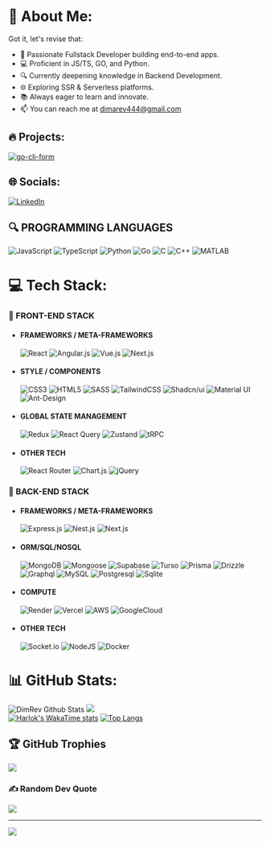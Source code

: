 # 💫 About Me:

Got it, let's revise that:

- 🚀 Passionate Fullstack Developer building end-to-end apps.
- 💻 Proficient in JS/TS, GO, and Python.
- 🔍 Currently deepening knowledge in Backend Development.
- 🌐 Exploring SSR & Serverless platforms.
- 📚 Always eager to learn and innovate.
- 📫 You can reach me at dimarev444@gmail.com

## 🔥 Projects:
[![go-cli-form](https://img.shields.io/badge/GO_CLI_FORM-555555.svg?style=for-the-badge&logo=github&logoColor=%black)](https://github.com/DimRev/go-cli-form)

## 🌐 Socials:

[![LinkedIn](https://img.shields.io/badge/LinkedIn-%230077B5.svg?logo=linkedin&logoColor=white)](https://www.linkedin.com/in/dimrev/)

## 🔍 PROGRAMMING LANGUAGES

![JavaScript](https://img.shields.io/badge/javascript-555555.svg?style=for-the-badge&logo=javascript&logoColor=%23F7DF1E)
![TypeScript](https://img.shields.io/badge/typescript-222222.svg?style=for-the-badge&logo=typescript&logoColor=blue)
![Python](https://img.shields.io/badge/python-3776AB.svg?style=for-the-badge&logo=python&logoColor=yellow)
![Go](https://img.shields.io/badge/go-00ADD8.svg?style=for-the-badge&logo=go&logoColor=white)
![C](https://img.shields.io/badge/c-A8B9CC.svg?style=for-the-badge&logo=c&logoColor=white)
![C++](https://img.shields.io/badge/c++-00599C.svg?style=for-the-badge&logo=c%2B%2B&logoColor=white)
![MATLAB](https://img.shields.io/badge/MATLAB-blue.svg?style=for-the-badge&logo=MATLAB&logoColor=orange)

# 💻 Tech Stack:

### 🎨 FRONT-END STACK

- #### FRAMEWORKS / META-FRAMEWORKS
  ![React](https://img.shields.io/badge/react-%2320232a.svg?style=for-the-badge&logo=react&logoColor=%2361DAFB)
  ![Angular.js](https://img.shields.io/badge/angular.js-%23E23237.svg?style=for-the-badge&logo=angular&logoColor=white)
  ![Vue.js](https://img.shields.io/badge/vue.js-%2335495e.svg?style=for-the-badge&logo=vuedotjs&logoColor=%234FC08D)
  ![Next.js](https://img.shields.io/badge/next.js-%2320232a.svg?style=for-the-badge&logo=nextdotjs&logoColor=%white)
- #### STYLE / COMPONENTS
  ![CSS3](https://img.shields.io/badge/css3-%231572B6.svg?style=for-the-badge&logo=css3&logoColor=white)
  ![HTML5](https://img.shields.io/badge/html5-%23E34F26.svg?style=for-the-badge&logo=html5&logoColor=white)
  ![SASS](https://img.shields.io/badge/SASS-hotpink.svg?style=for-the-badge&logo=SASS&logoColor=white)
  ![TailwindCSS](https://img.shields.io/badge/tailwindcss-%2338B2AC.svg?style=for-the-badge&logo=tailwind-css&logoColor=white)
  ![Shadcn/ui](https://img.shields.io/badge/Shadch/ui-black.svg?style=for-the-badge&logo=shadcnui&logoColor=white)
  ![Material UI](https://img.shields.io/badge/MUI-grey.svg?style=for-the-badge&logo=mui&logoColor=black&badgeColor=red)
  ![Ant-Design](https://img.shields.io/badge/-AntDesign-%230170FE?style=for-the-badge&logo=ant-design&logoColor=white)
- #### GLOBAL STATE MANAGEMENT
  ![Redux](https://img.shields.io/badge/redux-%23593d88.svg?style=for-the-badge&logo=redux&logoColor=white)
  ![React Query](https://img.shields.io/badge/React_Query-orange?style=for-the-badge&logo=reactquery&logoColor=black&)
  ![Zustand](https://img.shields.io/badge/zustand-orange?style=for-the-badge&logo=zustand&logoColor=black&)
  ![tRPC](https://img.shields.io/badge/tRPC-orange?style=for-the-badge&logo=trpc&logoColor=black&)
- #### OTHER TECH
  ![React Router](https://img.shields.io/badge/React_Router-CA4245?style=for-the-badge&logo=react-router&logoColor=white)
  ![Chart.js](https://img.shields.io/badge/chart.js-F5788D.svg?style=for-the-badge&logo=chart.js&logoColor=white)
  ![jQuery](https://img.shields.io/badge/jquery-%230769AD.svg?style=for-the-badge&logo=jquery&logoColor=white)

### 📁 BACK-END STACK

- #### FRAMEWORKS / META-FRAMEWORKS
  ![Express.js](https://img.shields.io/badge/express.js-%23404d59.svg?style=for-the-badge&logo=express&logoColor=%2361DAFB)
  ![Nest.js](https://img.shields.io/badge/nestjs-white.svg?style=for-the-badge&logo=nestjs&logoColor=E0234E)
  ![Next.js](https://img.shields.io/badge/next.js-%2320232a.svg?style=for-the-badge&logo=nextdotjs&logoColor=%white)
- #### ORM/SQL/NOSQL
  ![MongoDB](https://img.shields.io/badge/MongoDB-473248.svg?style=for-the-badge&logo=mongodb&logoColor=green)
  ![Mongoose](https://img.shields.io/badge/MongoDB-880000.svg?style=for-the-badge&logo=mongoose&logoColor=white)
  ![Supabase](https://img.shields.io/badge/Supabase-3FCF8E.svg?style=for-the-badge&logo=supabase&logoColor=gray)
  ![Turso](https://img.shields.io/badge/Turso-blue.svg?style=for-the-badge&logo=turso&logoColor=4FF8D2)
  ![Prisma](https://img.shields.io/badge/Prisma-white.svg?style=for-the-badge&logo=prisma&logoColor=2D3748)
  ![Drizzle](https://img.shields.io/badge/Drizzle-black.svg?style=for-the-badge&logo=drizzle&logoColor=C5F74F)
  ![Graphql](https://img.shields.io/badge/Graphql-E10098.svg?style=for-the-badge&logo=graphql&logoColor=white)
  ![MySQL](https://img.shields.io/badge/MySQL-4479A1.svg?style=for-the-badge&logo=mySQL&logoColor=white)
  ![Postgresql](https://img.shields.io/badge/Postgresql-dddddd.svg?style=for-the-badge&logo=postgresql&logoColor=4169E1)
  ![Sqlite](https://img.shields.io/badge/Sqlite-003B57.svg?style=for-the-badge&logo=sqlite&logoColor=cccccc)
- #### COMPUTE

  ![Render](https://img.shields.io/badge/Render-333333.svg?style=for-the-badge&logo=render&logoColor=46E3B7)
  ![Vercel](https://img.shields.io/badge/Vercel-black.svg?style=for-the-badge&logo=vercel&logoColor=white)
  ![AWS](https://img.shields.io/badge/Amazonaws-569A31.svg?style=for-the-badge&logo=amazonaws&logoColor=black)
  ![GoogleCloud](https://img.shields.Io/badge/Google_Cloud-4285F4.svg?style=for-the-badge&logo=googlecloud&logoColor=white)

- #### OTHER TECH
  ![Socket.io](https://img.shields.io/badge/Socket.io-black?style=for-the-badge&logo=socket.io&badgeColor=010101)
  ![NodeJS](https://img.shields.io/badge/node.js-339933?style=for-the-badge&logo=node.js&logoColor=333333)
  ![Docker](https://img.shields.io/badge/docker-2496ED?style=for-the-badge&logo=docker&logoColor=white)

# 📊 GitHub Stats:

![DimRev Github Stats](https://github-readme-stats.vercel.app/api?username=DimRev&show_icons=true&theme=transparent)
![](https://github-readme-streak-stats.herokuapp.com/?user=DimRev&theme=dark&hide_border=true)</br>
[![Harlok's WakaTime stats](https://github-readme-stats.vercel.app/api/wakatime?username=dimrev)](https://github.com/dimrev)
[![Top Langs](https://github-readme-stats.vercel.app/api/top-langs/?username=dimrev)](https://github.com/dimrev)

## 🏆 GitHub Trophies

![](https://github-profile-trophy.vercel.app/?username=DimRev&theme=radical&no-frame=false&no-bg=true&margin-w=4)

### ✍️ Random Dev Quote

![](https://quotes-github-readme.vercel.app/api?type=vetical&theme=dark)

---

[![](https://visitcount.itsvg.in/api?id=DimRev&icon=2&color=0)](https://visitcount.itsvg.in)

<!-- Proudly created with GPRM ( https://gprm.itsvg.in ) -->
